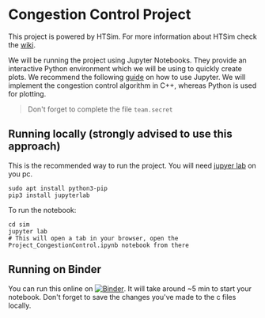 # Congestion Control Project

This project is powered by HTSim. For more information about HTSim check the
[wiki](https://github.com/nets-cs-pub-ro/NDP/wiki).

We will be running the project using Jupyter Notebooks. They provide an
interactive Python environment which we will be using to quickly create plots.
We recommend the following
[guide](https://www.codecademy.com/article/how-to-use-jupyter-notebooks) on how
to use Jupyter. We will implement the congestion control algorithm in C++, whereas
Python is used for plotting.

> Don't forget to complete the file `team.secret`

## Running locally (strongly advised to use this approach)

This is the recommended way to run the project. You will need [jupyer lab](https://jupyter.org/install) on you pc.

```
sudo apt install python3-pip
pip3 install jupyterlab
```

To run the notebook:

```
cd sim
jupyter lab
# This will open a tab in your browser, open the Project_CongestionControl.ipynb notebook from there
```

## Running on Binder

You can run this online on
[![Binder](https://mybinder.org/badge_logo.svg)](https://mybinder.org/v2/git/https%3A%2F%2Fgitlab.cs.pub.ro%2Fpcom%2Fcongestion-control-project.git/main?labpath=sim%2FProject_CongestionControl.ipynb).
It will take around ~5 min to start your notebook. Don't forget to save the
changes you've made to the c files locally.
